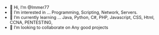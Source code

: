 - 👋 Hi, I’m @Immer77
- 👀 I’m interested in ... Programming, Scripting, Network, Servers.
- 🌱 I’m currently learning ... Java, Python, C#, PHP, Javascript, CSS, Html, CCNA, PENTESTING, 
- 💞️ I’m looking to collaborate on Any good projects 

<!---
Immer77/Immer77 is a ✨ special ✨ repository because its `README.md` (this file) appears on your GitHub profile.
You can click the Preview link to take a look at your changes.
--->
